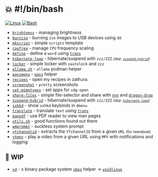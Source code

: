# 💥 #!/bin/bash

[![Linux](https://img.shields.io/badge/Linux-FCC624?logo=linux&logoColor=black)](#)
[![Bash](https://img.shields.io/badge/Bash-4EAA25?logo=gnubash&logoColor=fff)](#)

- [`brightness`](https://github.com/haaag/shebang/blob/main/brightness) - managing brightness
- [`burniso`](https://github.com/haaag/shebang/blob/main/burniso) - burning `iso` images to USB devices using `dd`
- [`mkscript`](https://github.com/haaag/shebang/blob/main/mkscript) - simple `scripts` template
- [`cpufreq`](https://github.com/haaag/shebang/blob/main/cpufreq) - manage `CPU` frequency scaling
- [`define`](https://github.com/haaag/shebang/blob/main/define) - define a `word` using [`trans`](https://github.com/soimort/translate-shell)
- [`hibernate-loop`](https://github.com/haaag/shebang/blob/main/hibernate-loop) - hibernate/suspend with `zzz/ZZZ` <small>_(dep: [`suspend-hybrid`](https://github.com/haaag/shebang/blob/main/suspend-hybrid))_</small>
- [`locker`](https://github.com/haaag/shebang/blob/main/locker) - simple locker with `xautolock` and `zzz`
- [`ollama.sh`](https://github.com/haaag/shebang/blob/main/ollama.sh) - `ollama` podman helper
- [`passmenu`](https://github.com/haaag/shebang/blob/main/passmenu) - [`pass`](https://www.passwordstore.org/) helper
- [`recipes`](https://github.com/haaag/shebang/blob/main/recipes) - open my recipes in zathura.
- [`screenshot`](https://github.com/haaag/shebang/blob/main/screenshot) - `pretty` screenshots
- [`set-mimetypes`](https://github.com/haaag/shebang/blob/main/set-mimetypes) - set apps for `xdg-open`
- [`share-files`](https://github.com/haaag/shebang/blob/main/share-files) - simple file-selector and share with [`nnn`](https://github.com/jarun/nnn) and [`dragon-drop`](https://github.com/mwh/dragon)
- [`suspend-hybrid`](https://github.com/haaag/shebang/blob/main/suspend-hybrid) - hibernate/suspend with `zzz/ZZZ` <small>_(dep: [`hibernate-loop`](https://github.com/haaag/shebang/blob/main/hibernate-loop))_</small>
- [`sxhkd`](https://github.com/haaag/shebang/blob/main/sxhkd-help) - show `sxhkd` keybinds in `dmenu`
- [`translate`](https://github.com/haaag/shebang/blob/main/translate) - translate `text` using [`trans`](https://github.com/soimort/translate-shell)
- [`manpdf`](https://github.com/haaag/shebang/blob/main/manpdf) - use PDF reader to view man pages
- [`utils.sh`](https://github.com/haaag/shebang/blob/main/utils.sh) - good functions found out there
- [`wmprompt`](https://github.com/haaag/shebang/blob/main/wmprompt) - suckless system prompt
- [`ytchannelid`](https://github.com/haaag/shebang/blob/main/ytchannelid) - extracts the `YTchannelID` from a given `URL` <small>(for newsboat)</small>
- [`ytmpv`](https://github.com/haaag/shebang/blob/main/ytmpv) - play a video from a given URL using `MPV` with notifications and logging

## 🚧 WIP

- [`vd`](https://github.com/haaag/shebang/blob/main/vd) - x binary package system [`xbps`](https://github.com/void-linux/xbps) helper -> [`voidlinux`](https://voidlinux.org/)
